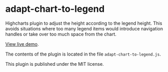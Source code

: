adapt-chart-to-legend
=====================
Highcharts plugin to adjust the height according to the legend height. This avoids situations where too many
legend items would introduce navigation handles or take over too much space from the chart.

[View live demo](http://jsfiddle.net/highcharts/haB8y/).

The contents of the plugin is located in the file `adapt-chart-to-legend.js`. 

This plugin is published under the MIT license.
